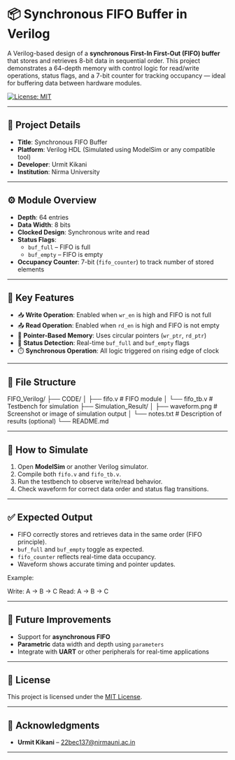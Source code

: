 
# 📦 Synchronous FIFO Buffer in Verilog

A Verilog-based design of a **synchronous First-In First-Out (FIFO) buffer** that stores and retrieves 8-bit data in sequential order. This project demonstrates a 64-depth memory with control logic for read/write operations, status flags, and a 7-bit counter for tracking occupancy — ideal for buffering data between hardware modules.

[![License: MIT](https://img.shields.io/badge/License-MIT-yellow.svg)](LICENSE)

---

## 📌 Project Details

- **Title**: Synchronous FIFO Buffer  
- **Platform**: Verilog HDL (Simulated using ModelSim or any compatible tool)  
- **Developer**: Urmit Kikani  
- **Institution**: Nirma University  

---

## ⚙️ Module Overview

- **Depth**: 64 entries  
- **Data Width**: 8 bits  
- **Clocked Design**: Synchronous write and read  
- **Status Flags**:
  - `buf_full` – FIFO is full  
  - `buf_empty` – FIFO is empty  
- **Occupancy Counter**: 7-bit (`fifo_counter`) to track number of stored elements  

---

## 🧠 Key Features

- 📥 **Write Operation**: Enabled when `wr_en` is high and FIFO is not full  
- 📤 **Read Operation**: Enabled when `rd_en` is high and FIFO is not empty  
- 🧮 **Pointer-Based Memory**: Uses circular pointers (`wr_ptr`, `rd_ptr`)  
- 🚦 **Status Detection**: Real-time `buf_full` and `buf_empty` flags  
- ⏱️ **Synchronous Operation**: All logic triggered on rising edge of clock  

---

## 📁 File Structure


FIFO\_Verilog/
├── CODE/
│   ├── fifo.v                # FIFO module
│   └── fifo\_tb.v             # Testbench for simulation
├── Simulation\_Result/
│   ├── waveform.png          # Screenshot or image of simulation output
│   └── notes.txt             # Description of results (optional)
└── README.md



---

## 🧪 How to Simulate

1. Open **ModelSim** or another Verilog simulator.
2. Compile both `fifo.v` and `fifo_tb.v`.
3. Run the testbench to observe write/read behavior.
4. Check waveform for correct data order and status flag transitions.

---

## ✅ Expected Output

- FIFO correctly stores and retrieves data in the same order (FIFO principle).
- `buf_full` and `buf_empty` toggle as expected.
- `fifo_counter` reflects real-time data occupancy.
- Waveform shows accurate timing and pointer updates.

Example:


Write:  A → B → C
Read:   A → B → C



---

## 🚀 Future Improvements

- Support for **asynchronous FIFO**
- **Parametric** data width and depth using `parameters`
- Integrate with **UART** or other peripherals for real-time applications

---

## 📜 License

This project is licensed under the [MIT License](LICENSE).

---

## 🙏 Acknowledgments

- **Urmit Kikani** – [22bec137@nirmauni.ac.in](mailto:22bec137@nirmauni.ac.in)  

---
